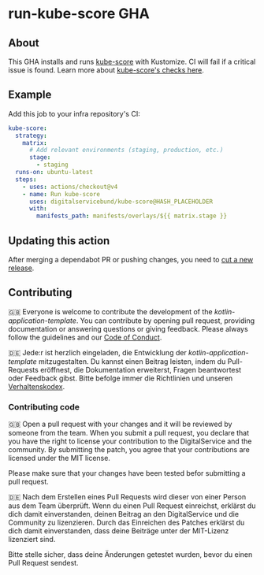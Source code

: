 # run-kube-score GHA

## About

This GHA installs and runs [kube-score](https://github.com/zegl/kube-score) with Kustomize. CI will fail if a critical issue is found. Learn more about [kube-score's checks here](https://github.com/zegl/kube-score?tab=readme-ov-file#checks).

## Example

Add this job to your infra repository's CI:

```yaml
kube-score:
  strategy:
    matrix:
      # Add relevant environments (staging, production, etc.)
      stage:
        - staging
  runs-on: ubuntu-latest
  steps:
    - uses: actions/checkout@v4
    - name: Run kube-score
      uses: digitalservicebund/kube-score@HASH_PLACEHOLDER
      with:
        manifests_path: manifests/overlays/${{ matrix.stage }}
```

## Updating this action

After merging a dependabot PR or pushing changes, you need to [cut a new release](https://docs.github.com/en/repositories/releasing-projects-on-github/managing-releases-in-a-repository).

## Contributing

🇬🇧
Everyone is welcome to contribute the development of the _kotlin-application-template_. You can contribute by opening pull request,
providing documentation or answering questions or giving feedback. Please always follow the guidelines and our
[Code of Conduct](CODE_OF_CONDUCT.md).

🇩🇪
Jede:r ist herzlich eingeladen, die Entwicklung der _kotlin-application-template_ mitzugestalten. Du kannst einen Beitrag leisten,
indem du Pull-Requests eröffnest, die Dokumentation erweiterst, Fragen beantwortest oder Feedback gibst.
Bitte befolge immer die Richtlinien und unseren [Verhaltenskodex](CODE_OF_CONDUCT_DE.md).

### Contributing code

🇬🇧
Open a pull request with your changes and it will be reviewed by someone from the team. When you submit a pull request,
you declare that you have the right to license your contribution to the DigitalService and the community.
By submitting the patch, you agree that your contributions are licensed under the MIT license.

Please make sure that your changes have been tested befor submitting a pull request.

🇩🇪
Nach dem Erstellen eines Pull Requests wird dieser von einer Person aus dem Team überprüft. Wenn du einen Pull Request
einreichst, erklärst du dich damit einverstanden, deinen Beitrag an den DigitalService und die Community zu
lizenzieren. Durch das Einreichen des Patches erklärst du dich damit einverstanden, dass deine Beiträge unter der
MIT-Lizenz lizenziert sind.

Bitte stelle sicher, dass deine Änderungen getestet wurden, bevor du einen Pull Request sendest.
